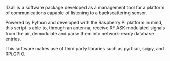 ID.all is a software package developed as a management tool for a platform of communications capable of listening to a backscattering sensor. 

Powered by Python and developed with the Raspberry Pi platform in mind, this script is able to, through an antenna, receive RF ASK modulated signals from the air, demodulate and parse them into network-ready database
entries.

This software makes use of third party libraries such as pyrtlsdr, scipy, and RPi.GPIO.
